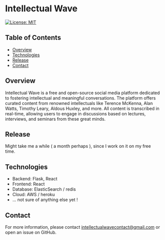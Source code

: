 # Intellectual Wave

[![License: MIT](https://img.shields.io/badge/License-MIT-green.svg)](https://opensource.org/licenses/MIT)

## Table of Contents

- [Overview](#overview)
- [Technologies](#technologies)
- [Release](#Release)
- [Contact](#contact)

## Overview

Intellectual Wave is a free and open-source social media platform dedicated to fostering intellectual and meaningful conversations. The platform offers curated content from renowned intellectuals like Terence McKenna, Alan Watts, Timothy Leary, Aldous Huxley, and more. All content is transcribed in real-time, allowing users to engage in discussions based on lectures, interviews, and seminars from these great minds.

## Release

Might take me a while ( a month perhaps ), since I work on it on my free time. 

## Technologies

- Backend: Flask, React
- Frontend: React
- Database: ElasticSearch / redis
- Cloud: AWS / heroku
- ... not sure of anything else yet !

## Contact

For more information, please contact [intellectualwavecontact@gmail.com](intellectualwavecontact@gmail.com) or open an issue on GitHub.

